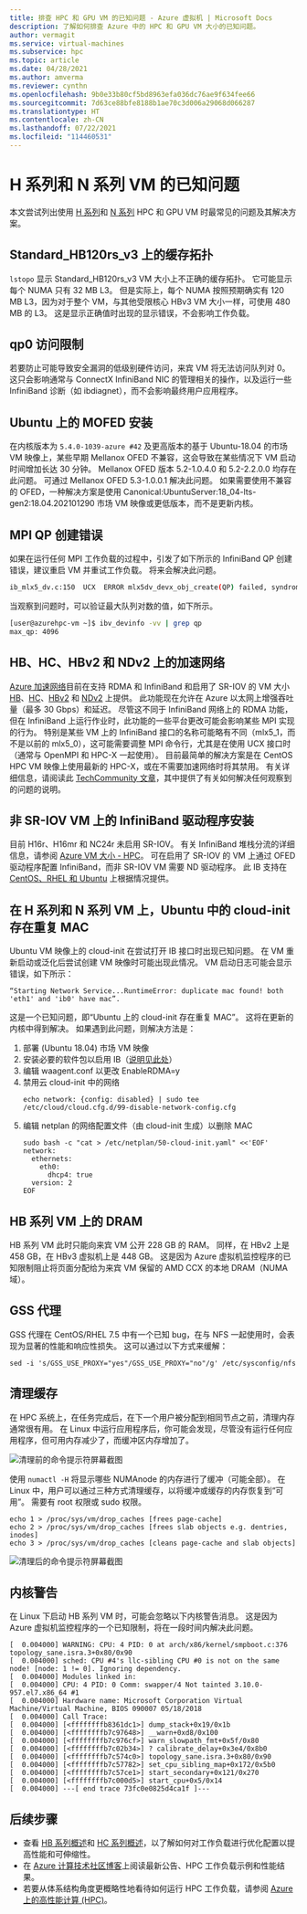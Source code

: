 ```yaml
---
title: 排查 HPC 和 GPU VM 的已知问题 - Azure 虚拟机 | Microsoft Docs
description: 了解如何排查 Azure 中的 HPC 和 GPU VM 大小的已知问题。
author: vermagit
ms.service: virtual-machines
ms.subservice: hpc
ms.topic: article
ms.date: 04/28/2021
ms.author: amverma
ms.reviewer: cynthn
ms.openlocfilehash: 9b0e33b80cf5bd8963efa036dc76ae9f634fee66
ms.sourcegitcommit: 7d63ce88bfe8188b1ae70c3d006a29068d066287
ms.translationtype: HT
ms.contentlocale: zh-CN
ms.lasthandoff: 07/22/2021
ms.locfileid: "114460531"
---
```

# <a name="known-issues-with-h-series-and-n-series-vms"></a>H 系列和 N 系列 VM 的已知问题

本文尝试列出使用 [H 系列](../../sizes-hpc.md)和 [N 系列](../../sizes-gpu.md) HPC 和 GPU VM 时最常见的问题及其解决方案。

## <a name="cache-topology-on-standard_hb120rs_v3"></a>Standard_HB120rs_v3 上的缓存拓扑
`lstopo` 显示 Standard_HB120rs_v3 VM 大小上不正确的缓存拓扑。 它可能显示每个 NUMA 只有 32 MB L3。 但是实际上，每个 NUMA 按照预期确实有 120 MB L3，因为对于整个 VM，与其他受限核心 HBv3 VM 大小一样，可使用 480 MB 的 L3。 这是显示正确值时出现的显示错误，不会影响工作负载。

## <a name="qp0-access-restriction"></a>qp0 访问限制
若要防止可能导致安全漏洞的低级别硬件访问，来宾 VM 将无法访问队列对 0。 这只会影响通常与 ConnectX InfiniBand NIC 的管理相关的操作，以及运行一些 InfiniBand 诊断（如 ibdiagnet），而不会影响最终用户应用程序。

## <a name="mofed-installation-on-ubuntu"></a>Ubuntu 上的 MOFED 安装
在内核版本为 `5.4.0-1039-azure #42` 及更高版本的基于 Ubuntu-18.04 的市场 VM 映像上，某些早期 Mellanox OFED 不兼容，这会导致在某些情况下 VM 启动时间增加长达 30 分钟。 Mellanox OFED 版本 5.2-1.0.4.0 和 5.2-2.2.0.0 均存在此问题。 可通过 Mellanox OFED 5.3-1.0.0.1 解决此问题。
如果需要使用不兼容的 OFED，一种解决方案是使用 Canonical:UbuntuServer:18_04-lts-gen2:18.04.202101290 市场 VM 映像或更低版本，而不是更新内核。

## <a name="mpi-qp-creation-errors"></a>MPI QP 创建错误
如果在运行任何 MPI 工作负载的过程中，引发了如下所示的 InfiniBand QP 创建错误，建议重启 VM 并重试工作负载。 将来会解决此问题。

```bash
ib_mlx5_dv.c:150  UCX  ERROR mlx5dv_devx_obj_create(QP) failed, syndrome 0: Invalid argument
```

当观察到问题时，可以验证最大队列对数的值，如下所示。
```bash
[user@azurehpc-vm ~]$ ibv_devinfo -vv | grep qp
max_qp: 4096
```

## <a name="accelerated-networking-on-hb-hc-hbv2-and-ndv2"></a>HB、HC、HBv2 和 NDv2 上的加速网络

[Azure 加速网络](https://azure.microsoft.com/blog/maximize-your-vm-s-performance-with-accelerated-networking-now-generally-available-for-both-windows-and-linux/)目前在支持 RDMA 和 InfiniBand 和启用了 SR-IOV 的 VM 大小 [HB](../../hb-series.md)、[HC](../../hc-series.md)、[HBv2](../../hbv2-series.md) 和 [NDv2](../../ndv2-series.md) 上提供。 此功能现在允许在 Azure 以太网上增强吞吐量（最多 30 Gbps）和延迟。 尽管这不同于 InfiniBand 网络上的 RDMA 功能，但在 InfiniBand 上运行作业时，此功能的一些平台更改可能会影响某些 MPI 实现的行为。 特别是某些 VM 上的 InfiniBand 接口的名称可能略有不同（mlx5_1，而不是以前的 mlx5_0），这可能需要调整 MPI 命令行，尤其是在使用 UCX 接口时（通常与 OpenMPI 和 HPC-X 一起使用）。 目前最简单的解决方案是在 CentOS HPC VM 映像上使用最新的 HPC-X，或在不需要加速网络时将其禁用。
有关详细信息，请阅读此 [TechCommunity 文章](https://techcommunity.microsoft.com/t5/azure-compute/accelerated-networking-on-hb-hc-and-hbv2/ba-p/2067965)，其中提供了有关如何解决任何观察到的问题的说明。

## <a name="infiniband-driver-installation-on-non-sr-iov-vms"></a>非 SR-IOV VM 上的 InfiniBand 驱动程序安装

目前 H16r、H16mr 和 NC24r 未启用 SR-IOV。 有关 InfiniBand 堆栈分流的详细信息，请参阅 [Azure VM 大小 - HPC](../../sizes-hpc.md#rdma-capable-instances)。
可在启用了 SR-IOV 的 VM 上通过 OFED 驱动程序配置 InfiniBand，而非 SR-IOV VM 需要 ND 驱动程序。 此 IB 支持在 [CentOS、RHEL 和 Ubuntu](configure.md) 上根据情况提供。

## <a name="duplicate-mac-with-cloud-init-with-ubuntu-on-h-series-and-n-series-vms"></a>在 H 系列和 N 系列 VM 上，Ubuntu 中的 cloud-init 存在重复 MAC

Ubuntu VM 映像上的 cloud-init 在尝试打开 IB 接口时出现已知问题。 在 VM 重新启动或泛化后尝试创建 VM 映像时可能出现此情况。 VM 启动日志可能会显示错误，如下所示：
```console
“Starting Network Service...RuntimeError: duplicate mac found! both 'eth1' and 'ib0' have mac”.
```

这是一个已知问题，即“Ubuntu 上的 cloud-init 存在重复 MAC”。 这将在更新的内核中得到解决。 如果遇到此问题，则解决方法是：
1) 部署 (Ubuntu 18.04) 市场 VM 映像
2) 安装必要的软件包以启用 IB（[说明见此处](https://techcommunity.microsoft.com/t5/azure-compute/configuring-infiniband-for-ubuntu-hpc-and-gpu-vms/ba-p/1221351)）
3) 编辑 waagent.conf 以更改 EnableRDMA=y
4) 禁用云 cloud-init 中的网络
    ```console
    echo network: {config: disabled} | sudo tee /etc/cloud/cloud.cfg.d/99-disable-network-config.cfg
    ```
5) 编辑 netplan 的网络配置文件（由 cloud-init 生成）以删除 MAC
    ```console
    sudo bash -c "cat > /etc/netplan/50-cloud-init.yaml" <<'EOF'
    network:
      ethernets:
        eth0:
          dhcp4: true
      version: 2
    EOF
    ```

## <a name="dram-on-hb-series-vms"></a>HB 系列 VM 上的 DRAM

HB 系列 VM 此时只能向来宾 VM 公开 228 GB 的 RAM。 同样，在 HBv2 上是 458 GB，在 HBv3 虚拟机上是 448 GB。 这是因为 Azure 虚拟机监控程序的已知限制阻止将页面分配给为来宾 VM 保留的 AMD CCX 的本地 DRAM（NUMA 域）。

## <a name="gss-proxy"></a>GSS 代理

GSS 代理在 CentOS/RHEL 7.5 中有一个已知 bug，在与 NFS 一起使用时，会表现为显著的性能和响应性损失。 这可以通过以下方式来缓解：

```console
sed -i 's/GSS_USE_PROXY="yes"/GSS_USE_PROXY="no"/g' /etc/sysconfig/nfs
```

## <a name="cache-cleaning"></a>清理缓存

在 HPC 系统上，在任务完成后，在下一个用户被分配到相同节点之前，清理内存通常很有用。 在 Linux 中运行应用程序后，你可能会发现，尽管没有运行任何应用程序，但可用内存减少了，而缓冲区内存增加了。

![清理前的命令提示符屏幕截图](./media/known-issues/cache-cleaning-1.png)

使用 `numactl -H` 将显示哪些 NUMAnode 的内存进行了缓冲（可能全部）。 在 Linux 中，用户可以通过三种方式清理缓存，以将缓冲或缓存的内存恢复到“可用”。 需要有 root 权限或 sudo 权限。

```console
echo 1 > /proc/sys/vm/drop_caches [frees page-cache]
echo 2 > /proc/sys/vm/drop_caches [frees slab objects e.g. dentries, inodes]
echo 3 > /proc/sys/vm/drop_caches [cleans page-cache and slab objects]
```

![清理后的命令提示符屏幕截图](./media/known-issues/cache-cleaning-2.png)

## <a name="kernel-warnings"></a>内核警告

在 Linux 下启动 HB 系列 VM 时，可能会忽略以下内核警告消息。 这是因为 Azure 虚拟机监控程序的一个已知限制，将在一段时间内解决此问题。

```console
[  0.004000] WARNING: CPU: 4 PID: 0 at arch/x86/kernel/smpboot.c:376 topology_sane.isra.3+0x80/0x90
[  0.004000] sched: CPU #4's llc-sibling CPU #0 is not on the same node! [node: 1 != 0]. Ignoring dependency.
[  0.004000] Modules linked in:
[  0.004000] CPU: 4 PID: 0 Comm: swapper/4 Not tainted 3.10.0-957.el7.x86_64 #1
[  0.004000] Hardware name: Microsoft Corporation Virtual Machine/Virtual Machine, BIOS 090007 05/18/2018
[  0.004000] Call Trace:
[  0.004000] [<ffffffffb8361dc1>] dump_stack+0x19/0x1b
[  0.004000] [<ffffffffb7c97648>] __warn+0xd8/0x100
[  0.004000] [<ffffffffb7c976cf>] warn_slowpath_fmt+0x5f/0x80
[  0.004000] [<ffffffffb7c02b34>] ? calibrate_delay+0x3e4/0x8b0
[  0.004000] [<ffffffffb7c574c0>] topology_sane.isra.3+0x80/0x90
[  0.004000] [<ffffffffb7c57782>] set_cpu_sibling_map+0x172/0x5b0
[  0.004000] [<ffffffffb7c57ce1>] start_secondary+0x121/0x270
[  0.004000] [<ffffffffb7c000d5>] start_cpu+0x5/0x14
[  0.004000] ---[ end trace 73fc0e0825d4ca1f ]---
```


## <a name="next-steps"></a>后续步骤

- 查看 [HB 系列概述](hb-series-overview.md)和 [HC 系列概述](hc-series-overview.md)，以了解如何对工作负载进行优化配置以提高性能和可伸缩性。
- 在 [Azure 计算技术社区博客](https://techcommunity.microsoft.com/t5/azure-compute/bg-p/AzureCompute)上阅读最新公告、HPC 工作负载示例和性能结果。
- 若要从体系结构角度更概略性地看待如何运行 HPC 工作负载，请参阅 [Azure 上的高性能计算 (HPC)](/azure/architecture/topics/high-performance-computing/)。
